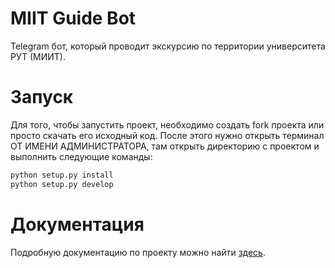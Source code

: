 # MIIT Guide Bot

Telegram бот, который проводит экскурсию по территории университета РУТ (МИИТ).

# Запуск

Для того, чтобы запустить проект, необходимо создать fork проекта или просто скачать его исходный код. После этого нужно открыть терминал ОТ ИМЕНИ АДМИНИСТРАТОРА, там открыть директорию с проектом и выполнить следующие команды:

```bash
python setup.py install
python setup.py develop
```

# Документация
Подробную документацию по проекту можно найти [здесь](/docs/README.md).